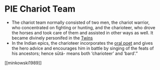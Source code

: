 # PIE Chariot Team
- The chariot team normally consisted of two men, the chariot warrior, who concentrated on fighting or hunting, and the charioteer, who drove the horses and took care of them and assisted in other ways as well. It became divinely personifed in the [Twins](divine-twins.md)
- In the Indian epics, the charioteer incorporates the [oral poet](oral-poet.md) and gives the hero advice and encourages him in battle by singing of the feats of his ancestors; hence sūtá- means both ‘charioteer’ and ‘bard’.”



[[minkowski1989]]
